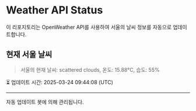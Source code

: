 
# Weather API Status

이 리포지토리는 OpenWeather API를 사용하여 서울의 날씨 정보를 자동으로 업데이트합니다.

## 현재 서울 날씨
> 서울의 현재 날씨: scattered clouds, 온도: 15.88°C, 습도: 55%

⏳ 업데이트 시간: 2025-03-24 09:44:08 (UTC)

---
자동 업데이트 봇에 의해 관리됩니다.
